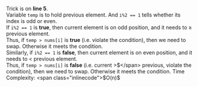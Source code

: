 Trick is on **line 5**.  
Variable `temp` is to hold previous element. And `i%2 == 1` tells whether its index is odd or even.  
If `i%2 == 1` is **true**, then current element is on odd position, and it needs to <span class="inlinecode">$\ge$</span> previous element.  
Thus, if `temp > nums[i]` is **true** (i.e. violate the condition), then we need to swap. Otherwise it meets the condition.  
Similarly, if `i%2 == 1` is **false**, then current element is on even position, and it needs to <span class="inlinecode">$\lt$</span> previous element.  
Thus, if  `temp > nums[i]` is **false** (i.e. current <span class="inlinecode">$\gt$$</span> previous, violate the condition), then we need to swap. Otherwise it meets the condition.  
Time Complexity: <span class="inlinecode">$O(n)$</span>